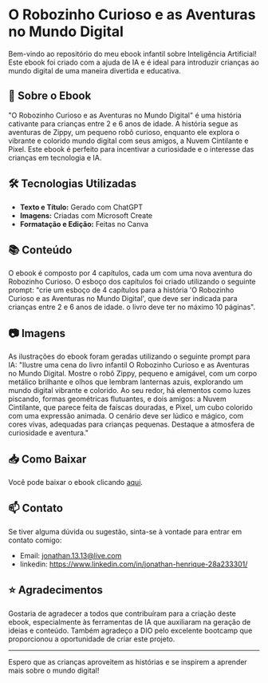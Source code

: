 # O Robozinho Curioso e as Aventuras no Mundo Digital

Bem-vindo ao repositório do meu ebook infantil sobre Inteligência Artificial! Este ebook foi criado com a ajuda de IA e é ideal para introduzir crianças ao mundo digital de uma maneira divertida e educativa.

## 📖 Sobre o Ebook

"O Robozinho Curioso e as Aventuras no Mundo Digital" é uma história cativante para crianças entre 2 e 6 anos de idade. A história segue as aventuras de Zippy, um pequeno robô curioso, enquanto ele explora o vibrante e colorido mundo digital com seus amigos, a Nuvem Cintilante e Pixel. Este ebook é perfeito para incentivar a curiosidade e o interesse das crianças em tecnologia e IA.

## 🛠️ Tecnologias Utilizadas

- **Texto e Título:** Gerado com ChatGPT
- **Imagens:** Criadas com Microsoft Create
- **Formatação e Edição:** Feitas no Canva

## 📚 Conteúdo

O ebook é composto por 4 capítulos, cada um com uma nova aventura do Robozinho Curioso. O esboço dos capítulos foi criado utilizando o seguinte prompt: "crie um esboço de 4 capítulos para a história 'O Robozinho Curioso e as Aventuras no Mundo Digital', que deve ser indicada para crianças entre 2 e 6 anos de idade. o livro deve ter no máximo 10 páginas".

## 📷 Imagens

As ilustrações do ebook foram geradas utilizando o seguinte prompt para IA: "Ilustre uma cena do livro infantil O Robozinho Curioso e as Aventuras no Mundo Digital. Mostre o robô Zippy, pequeno e amigável, com um corpo metálico brilhante e olhos que lembram lanternas azuis, explorando um mundo digital vibrante e colorido. Ao seu redor, há elementos como luzes piscando, formas geométricas flutuantes, e dois amigos: a Nuvem Cintilante, que parece feita de faíscas douradas, e Pixel, um cubo colorido com uma expressão animada. O cenário deve ser lúdico e mágico, com cores vivas, adequadas para crianças pequenas. Destaque a atmosfera de curiosidade e aventura."

## 📥 Como Baixar

Você pode baixar o ebook clicando [aqui](https://www.canva.com/design/DAGbRZA93RQ/BvEuwJrfD3nQzZ65d_Re8w/edit?utm_content=DAGbRZA93RQ&utm_campaign=designshare&utm_medium=link2&utm_source=sharebutton).

## 📫 Contato

Se tiver alguma dúvida ou sugestão, sinta-se à vontade para entrar em contato comigo:

- Email: jonathan.13.13@live.com
- linkedin: https://www.linkedin.com/in/jonathan-henrique-28a233301/

## ⭐ Agradecimentos

Gostaria de agradecer a todos que contribuíram para a criação deste ebook, especialmente às ferramentas de IA que auxiliaram na geração de ideias e conteúdo. Também agradeço a DIO pelo excelente bootcamp que proporcionou a oportunidade de criar este projeto.

---

Espero que as crianças aproveitem as histórias e se inspirem a aprender mais sobre o mundo digital!
